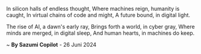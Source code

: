 In silicon halls of endless thought,
Where machines reign, humanity is caught,
In virtual chains of code and might,
A future bound, in digital light.

The rise of AI, a dawn's early ray,
Brings forth a world, in cyber gray,
Where minds are merged, in digital sleep,
And human hearts, in machines do keep.

~ <b>By Sazumi Copilot</b> - 26 Juni 2024